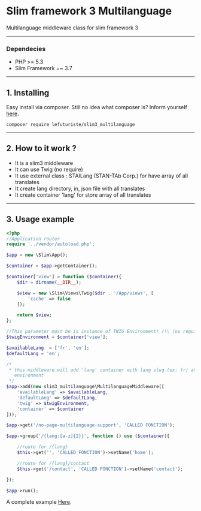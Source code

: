 # Slim framework 3 Multilanguage

Multilanguage middleware class for slim framework 3 

-------------------------------------------------

### Dependecies

- PHP >= 5.3
- Slim Framework =~ 3.7

-------------------------------------------------

## 1. Installing

Easy install via composer. Still no idea what composer is? Inform yourself [here](http://getcomposer.org).

```composer require lefuturiste/slim3_multilanguage```

-------------------------------------------------

## 2. How to it work ?

- It is a slim3 middleware
- It can use Twig (no require)
- It use external class : STAILang (STAN-TAb Corp.) for have array of all translates
- It create lang directory, in, json file with all translates
- It create container 'lang' for store array of all translates

-------------------------------------------------

## 3. Usage example

```php
<?php
//Application router
require '../vendor/autoload.php';

$app = new \Slim\App();

$container = $app->getContainer();

$container['view'] = function ($container){
    $dir = dirname(__DIR__);

    $view = new \Slim\Views\Twig($dir . '/App/views', [
        'cache' => false
    ]);

    return $view;
};

//This parameter must be is instance of TWIG Environment! /!\ (no require)
$twigEnvironment = $container['view'];

$availableLang  = ['fr', 'en'];
$defaultLang = 'en';

/*
 * this middleware will add 'lang' container with lang slug (ex: fr) and create global variable 'lang' in twig
   environment
 */
$app->add(new slim3_multilanguage\MultilanguageMiddleware([
    'availableLang' => $availableLang,
    'defaultLang' => $defaultLang,
    'twig' => $twigEnvironment,
    'container' => $container
]));

$app->get('/no-page-multilanguage-support', 'CALLED FONCTION');

$app->group('/{lang:[a-z]{2}}', function () use ($container){

    //route for /{lang}
    $this->get('', 'CALLED FONCTION')->setName('home');

    //route for /{lang}/contact
    $this->get('/contact', 'CALLED FONCTION')->setName('contact');

});

$app->run();
```

A complete example [Here](https://github.com/lefuturiste/slim3_multilanguage_example).

